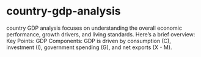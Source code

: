# country-gdp-analysis
country GDP analysis focuses on understanding the overall economic performance, growth drivers, and living standards. Here’s a brief overview:  Key Points: GDP Components: GDP is driven by consumption (C), investment (I), government spending (G), and net exports (X - M). 
